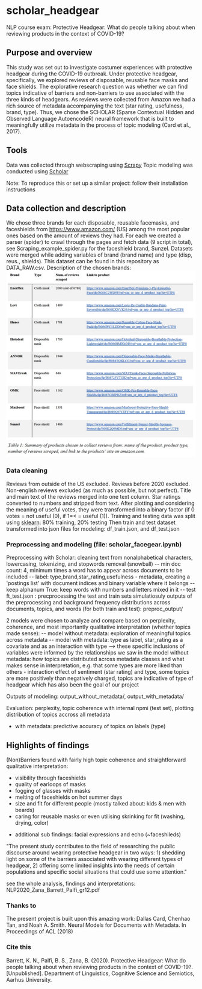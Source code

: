 # scholar_headgear
NLP course exam:
Protective Headgear: What do people talking about when reviewing products in the context of COVID-19?

## Purpose and overview

This study was set out to investigate costumer experiences with protective headgear during the COVID-19 outbreak. 
Under protective headgear, specifically, we explored reviews of disposable, reusable face masks and face shields. 
The explorative research question was whether we can find topics indicative of barriers and non-barriers to use associated with the three kinds of headgears. 
As reviews were collected from Amazon we had a rich source of metadata accompanying the text (star rating, usefulness, brand, type). 
Thus, we chose the SCHOLAR  (Sparse Contextual Hidden and Observed Language AutoencodeR) neural framework that is built to meaningfully utilize metadata in the process of topic modeling (Card et al., 2017).

## Tools

Data was collected through webscraping using [Scrapy](https://scrapy.org/)
Topic modeling was conducted using [Scholar](https://github.com/dallascard/scholar)

Note: To reproduce this or set up a similar project: follow their installation instructions

## Data collection and description
We chose three brands for each disposable, reusable facemasks, and faceshields from https://www.amazon.com/ (US) among the most popular ones based on the amount of reviews they had.
For each we created a parser (spider) to crawl through the pages and fetch data (9 script in total), see Scraping_example_spider.py for the faceshield brand, Sunzel.
Datasets were merged while adding variables of brand (brand name) and type (disp, reus., shields). This dataset can be found in this repository as DATA_RAW.csv. Description of the chosen brands:
![data_description](/chosen_products.png)

### Data cleaning
Reviews from outside of the US excluded.
Reviews before 2020 excluded.
Non-english reviews excluded (as much as possible, but not perfect).
Title and main text of the reviews merged into one text column.
Star ratings converted to numbers and stripped from text.
After plotting and considering the meaning of useful votes, they were transformed into a binary factor (if 0 votes = not useful (0), if 1=< = useful (1)).
Training and testing data was split using [sklearn](https://scikit-learn.org/stable/): 80% training, 20% testing
Then train and test dataset transformed into json files for modeling: df_train.json, and df_test.json

### Preprocessing and modeling (file: scholar_facegear.ipynb)
Preprocessing with Scholar: cleaning text from nonalphabetical characters, lowercasing, tokenizing, and stopwords removal (snowball)
-- min doc count: 4, minimum times a word has to appear across documents to be included
-- label: type,brand,star_rating,usefulness - metadata, creating a 'postings list' with document indices and binary variable where it belongs
-- keep alphanum True: keep words with numbers and letters mixed in it
-- test ft_test.json : precprocessing the test and train sets simulatiosuly
outputs of the preprocessing and background frequency distributions across documents, topics, and words (for both train and test): preproc_output/

2 models were chosen to analyze and compare based on perplexity, coherence, and most importantly qualitative interpretation (whether topics made sense):
-- model without metadata: exploration of meaningful topics across metadata
-- model with metadata: type as label, star_rating as a covariate and as an interaction with type --> these specific inclusions of variables were informed by the relationships we saw in the model without metadata:
how topics are distributed across metadata classes and what makes sense in interpretation, e.g. that some types are more liked than others - interaction effect of sentiment (star rating) and type, some topics are more positively than negatively charged, topics are indicative of type of headgear which has also been the goal of our project

Outputs of modeling: output_without_metadata/, output_with_metadata/

Evaluation: perplexity, topic coherence with internal npmi (test set), plotting distribution of topics accross all metadata 
+ with metadata: predictive accuracy of topics on labels (type)

## Highlights of findings
(Non)Barriers found with fairly high topic coherence and straightforward qualitative interpretation:
- visibility through faceshields
- quality of earloops of masks
- fogging of glasses with masks
- melting of faceshields on hot summer days
- size and fit for different people (mostly talked about: kids & men with beards)
- caring for reusable masks or even utilising skrinking for fit (washing, drying, color)
+ additional sub findings: facial expressions and echo (~faceshileds)

"The present study contributes to the field of researching the public discourse around wearing protective headgear in two ways: 1) shedding light on some of the barriers associated with wearing different types of headgear, 2) offering some limited insights into the needs of certain populations and specific social situations that could use some attention."

see the whole analysis, findings and interpretations: NLP2020_Zana_Barrett_Palfi_gr12.pdf

### Thanks to
The present project is built upon this amazing work: 
Dallas Card, Chenhao Tan, and Noah A. Smith. Neural Models for Documents with Metadata. In Proceedings of ACL (2018)

### Cite this
Barrett, K. N., Palfi, B. S., Zana, B. (2020). Protective Headgear: What do people talking about when reviewing products in the context of COVID-19?. [Unpublished]. Department of Linguistics, Cognitive Science and Semiotics, Aarhus University.

